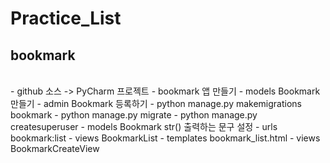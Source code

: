 <h1>Practice_List</h1>
<h2>bookmark</h2>
<br>
- github 소스 -> PyCharm 프로젝트
- bookmark 앱 만들기
- models Bookmark 만들기
- admin Bookmark 등록하기
- python manage.py makemigrations bookmark
- python manage.py migrate
- python manage.py createsuperuser
- models Bookmark str() 출력하는 문구 설정
- urls bookmark:list
- views BookmarkList
- templates bookmark_list.html
- views BookmarkCreateView
